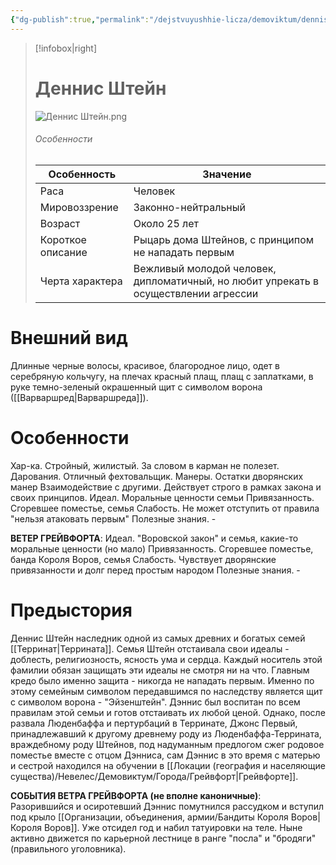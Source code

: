 ```yaml
---
{"dg-publish":true,"permalink":"/dejstvuyushhie-licza/demoviktum/dennis-shtejn/","dgPassFrontmatter":true}
---
```



> [!infobox|right]
> # Деннис Штейн
> ![Деннис Штейн.png](/img/user/%D0%98%D0%B7%D0%BE%D0%B1%D1%80%D0%B0%D0%B6%D0%B5%D0%BD%D0%B8%D1%8F/%D0%94%D0%B5%D0%BD%D0%BD%D0%B8%D1%81%20%D0%A8%D1%82%D0%B5%D0%B9%D0%BD.png)
> ###### Особенности
> | Особенность | Значение |
> | ---- | ---- |
> | Раса | Человек|
> | Мировоззрение | Законно-нейтральный |
> | Возраст | Около 25 лет |
> | Короткое описание |Рыцарь дома Штейнов, с принципом не нападать первым|
> | Черта характера | Вежливый молодой человек, дипломатичный, но любит упрекать в осуществлении агрессии|

# Внешний вид

Длинные черные волосы, красивое, благородное лицо, одет в серебряную кольчугу, на плечах красный плащ, плащ с заплатками, в руке темно-зеленый окрашенный щит с символом ворона ([[Варваршред\|Варваршреда]]).

# Особенности

Хар-ка. Стройный, жилистый. За словом в карман не полезет.
Дарования. Отличный фехтовальщик.
Манеры. Остатки дворянских манер
Взаимодействие с другими. Действует строго в рамках закона и своих принципов.
Идеал. Моральные ценности семьи
Привязанность. Сгоревшее поместье, семья
Слабость. Не может отступить от правила "нельзя атаковать первым"
Полезные знания. -

**ВЕТЕР ГРЕЙВФОРТА**:
Идеал. "Воровской закон" и семья, какие-то моральные ценности (но мало)
Привязанность. Сгоревшее поместье, банда Короля Воров, семья
Слабость. Чувствует дворянские привязанности и долг перед простым народом
Полезные знания. -

# Предыстория

Деннис Штейн наследник одной из самых древних и богатых семей [[Терринат\|Террината]]. Семья Штейн отстаивала свои идеалы - доблесть, религиозность, ясность ума и сердца. Каждый носитель этой фамилии обязан защищать эти идеалы не смотря ни на что. Главным кредо было именно защита - никогда не нападать первым. Именно по этому семейным символом передавшимся по наследству является щит с символом ворона - "Эйзенштейн". Дэннис был воспитан по всем правилам этой семьи и готов отстаивать их любой ценой. Однако, после развала Люденбаффа и пертурбаций в Терринате, Джонс Первый, принадлежавший к другому древнему роду из Люденбаффа-Террината, враждебному роду Штейнов, под надуманным предлогом сжег родовое поместье вместе с отцом Дэнниса, сам Дэннис в это время с матерью и сестрой находился на обучении в [[Локации (география и населяющие существа)/Невелес/Демовиктум/Города/Грейвфорт\|Грейвфорте]]. 

**СОБЫТИЯ ВЕТРА ГРЕЙВФОРТА (не вполне каноничные)**:
Разорившийся и осиротевший Дэннис помутнился рассудком и вступил под крыло [[Организации, объединения, армии/Бандиты Короля Воров\|Короля Воров]]. Уже отсидел год и набил татуировки на теле. Ныне активно движется по карьерной лестнице в ранге "посла" и "бродяги" (правильного уголовника).